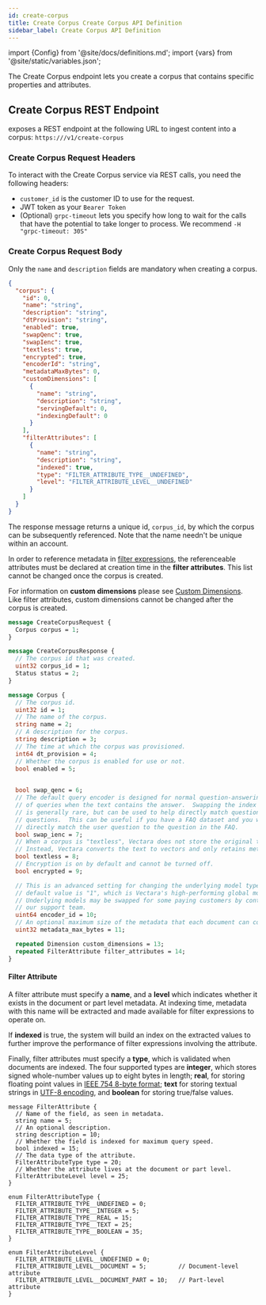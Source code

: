 ```yaml
---
id: create-corpus
title: Create Corpus Create Corpus API Definition
sidebar_label: Create Corpus API Definition
---
```


import {Config} from '@site/docs/definitions.md';
import {vars} from '@site/static/variables.json';

The Create Corpus endpoint lets you create a corpus that contains specific 
properties and attributes.

## Create Corpus REST Endpoint

<Config v="names.product"/> exposes a REST endpoint at the following URL
to ingest content into a corpus:
<code>https://<Config v="domains.rest.admin"/>/v1/create-corpus</code>

### Create Corpus Request Headers

To interact with the Create Corpus service via REST calls, you need the following 
headers:

* `customer_id` is the customer ID to use for the request.
* JWT token as your `Bearer Token`
* (Optional) `grpc-timeout` lets you specify how long to wait for the calls 
  that have the potential to take longer to process. We recommend 
  `-H "grpc-timeout: 30S"`

### Create Corpus Request Body

Only the `name` and `description` fields are mandatory when creating a corpus.

```json
{
  "corpus": {
    "id": 0,
    "name": "string",
    "description": "string",
    "dtProvision": "string",
    "enabled": true,
    "swapQenc": true,
    "swapIenc": true,
    "textless": true,
    "encrypted": true,
    "encoderId": "string",
    "metadataMaxBytes": 0,
    "customDimensions": [
      {
        "name": "string",
        "description": "string",
        "servingDefault": 0,
        "indexingDefault": 0
      }
    ],
    "filterAttributes": [
      {
        "name": "string",
        "description": "string",
        "indexed": true,
        "type": "FILTER_ATTRIBUTE_TYPE__UNDEFINED",
        "level": "FILTER_ATTRIBUTE_LEVEL__UNDEFINED"
      }
    ]
  }
}
```

The response message returns a unique id, `corpus_id`, by which the corpus can
be subsequently referenced. Note that the name needn't be unique within an
account.

In order to reference metadata in [filter expressions](/docs/learn/metadata-search-filtering/filter-overview), the
referenceable attributes must be declared at creation time in the **filter
attributes**. This list cannot be changed once the corpus is created.

For information on **custom dimensions** please see
[Custom Dimensions](/docs/learn/semantic-search/add-custom-dimensions).
Like filter attributes, custom dimensions cannot be changed after the corpus is created.

```protobuf
message CreateCorpusRequest {
  Corpus corpus = 1;
}

message CreateCorpusResponse {
  // The corpus id that was created.
  uint32 corpus_id = 1;
  Status status = 2;
}

message Corpus {
  // The corpus id.
  uint32 id = 1;
  // The name of the corpus.
  string name = 2;
  // A description for the corpus.
  string description = 3;
  // The time at which the corpus was provisioned.
  int64 dt_provision = 4;
  // Whether the corpus is enabled for use or not.
  bool enabled = 5;

  
  bool swap_qenc = 6;
  // The default query encoder is designed for normal question-answering types
  // of queries when the text contains the answer.  Swapping the index encoder
  // is generally rare, but can be used to help directly match questions to
  // questions.  This can be useful if you have a FAQ dataset and you want to
  // directly match the user question to the question in the FAQ.
  bool swap_ienc = 7;
  // When a corpus is "textless", Vectara does not store the original text.
  // Instead, Vectara converts the text to vectors and only retains metadata.
  bool textless = 8;
  // Encryption is on by default and cannot be turned off.
  bool encrypted = 9;

  // This is an advanced setting for changing the underlying model type.  The
  // default value is "1", which is Vectara's high-performing global model.
  // Underlying models may be swapped for some paying customers by contacting
  // our support team.
  uint64 encoder_id = 10;
  // An optional maximum size of the metadata that each document can contain.
  uint32 metadata_max_bytes = 11;

  repeated Dimension custom_dimensions = 13;
  repeated FilterAttribute filter_attributes = 14;
}
```

#### Filter Attribute

A filter attribute must specify a **name**, and a **level** which indicates
whether it exists in the document or part level metadata. At indexing time,
metadata with this name will be extracted and made available for filter
expressions to operate on.

If **indexed** is true, the system will build an index on the extracted values
to further improve the performance of filter expressions involving the
attribute.

Finally, filter attributes must specify a **type**, which is validated when
documents are indexed. The four supported types are **integer**, which stores
signed whole-number values up to eight bytes in length; **real**, for storing
floating point values in [IEEE 754 8-byte format][1]; **text** for storing
textual strings in [UTF-8 encoding][2], and **boolean** for storing true/false
values.

[1]: https://en.wikipedia.org/wiki/Double-precision_floating-point_format
[2]: https://en.wikipedia.org/wiki/UTF-8


```
message FilterAttribute {
  // Name of the field, as seen in metadata.
  string name = 5;
  // An optional description.
  string description = 10;
  // Whether the field is indexed for maximum query speed.
  bool indexed = 15;
  // The data type of the attribute.
  FilterAttributeType type = 20;
  // Whether the attribute lives at the document or part level.
  FilterAttributeLevel level = 25;
}

enum FilterAttributeType {
  FILTER_ATTRIBUTE_TYPE__UNDEFINED = 0;
  FILTER_ATTRIBUTE_TYPE__INTEGER = 5;
  FILTER_ATTRIBUTE_TYPE__REAL = 15;
  FILTER_ATTRIBUTE_TYPE__TEXT = 25;
  FILTER_ATTRIBUTE_TYPE__BOOLEAN = 35;
}

enum FilterAttributeLevel {
  FILTER_ATTRIBUTE_LEVEL__UNDEFINED = 0;
  FILTER_ATTRIBUTE_LEVEL__DOCUMENT = 5;         // Document-level attribute
  FILTER_ATTRIBUTE_LEVEL__DOCUMENT_PART = 10;   // Part-level attribute
}
```
